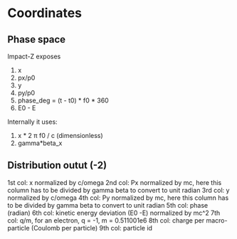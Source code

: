 # Coordinates



## Phase space

Impact-Z exposes 
1. x
2. px/p0
3. y
4. py/p0
5. phase_deg = (t - t0) * f0 * 360
6. E0 - E

Internally it uses:
1. x * 2 π f0  / c (dimensionless)
2. gamma*beta_x 



## Distribution outut (-2)

1st col: x normalized by c/omega
2nd col: Px normalized by mc, here this column has to be divided by gamma beta to convert to unit
radian
3rd col: y normalized by c/omega
4th col: Py normalized by mc, here this column has to be divided by gamma beta to convert to unit
radian
5th col: phase (radian)
6th col: kinetic energy deviation (E0 -E) normalized by mc^2
7th col: q/m, for an electron, q = -1, m = 0.511001e6
8th col: charge per macro-particle (Coulomb per particle)
9th col: particle id